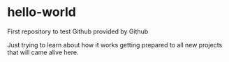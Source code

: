# hello-world
First repository to test Github provided by Github 

Just trying to learn about how it works getting prepared to all new projects that will came alive here. 

